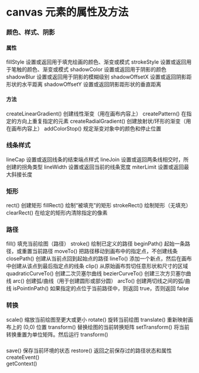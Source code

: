 # canvas 元素的属性及方法

### 颜色、样式、阴影 

#### 属性

fillStyle	    设置或返回用于填充绘画的颜色、渐变或模式
strokeStyle	    设置或返回用于笔触的颜色、渐变或模式
shadowColor	    设置或返回用于阴影的颜色
shadowBlur	    设置或返回用于阴影的模糊级别
shadowOffsetX	设置或返回阴影距形状的水平距离
shadowOffsetY	设置或返回阴影距形状的垂直距离

#### 方法

createLinearGradient()	创建线性渐变（用在画布内容上）
createPattern()	        在指定的方向上重复指定的元素
createRadialGradient()	创建放射状/环形的渐变（用在画布内容上）
addColorStop()	        规定渐变对象中的颜色和停止位置

### 线条样式

lineCap	        设置或返回线条的结束端点样式
lineJoin	    设置或返回两条线相交时，所创建的拐角类型
lineWidth	    设置或返回当前的线条宽度
miterLimit	    设置或返回最大斜接长度

### 矩形

rect()	        创建矩形
fillRect()	    绘制“被填充”的矩形
strokeRect()	绘制矩形（无填充）
clearRect()	    在给定的矩形内清除指定的像素

### 路径

fill()	        填充当前绘图（路径）
stroke()	    绘制已定义的路径
beginPath()	    起始一条路径，或重置当前路径
moveTo()	    把路径移动到画布中的指定点，不创建线条
closePath()	    创建从当前点回到起始点的路径
lineTo()	    添加一个新点，然后在画布中创建从该点到最后指定点的线条
clip()	        从原始画布剪切任意形状和尺寸的区域
quadraticCurveTo()	创建二次贝塞尔曲线
bezierCurveTo()	创建三次方贝塞尔曲线
arc()	        创建弧/曲线（用于创建圆形或部分圆）
arcTo()	        创建两切线之间的弧/曲线
isPointInPath()	如果指定的点位于当前路径中，则返回 true，否则返回 false

### 转换

scale()	        缩放当前绘图至更大或更小
rotate()	    旋转当前绘图
translate()	    重新映射画布上的 (0,0) 位置
transform()	    替换绘图的当前转换矩阵
setTransform()	将当前转换重置为单位矩阵。然后运行 transform()

### 
save()	保存当前环境的状态
restore()	返回之前保存过的路径状态和属性
createEvent()	 
getContext()	 